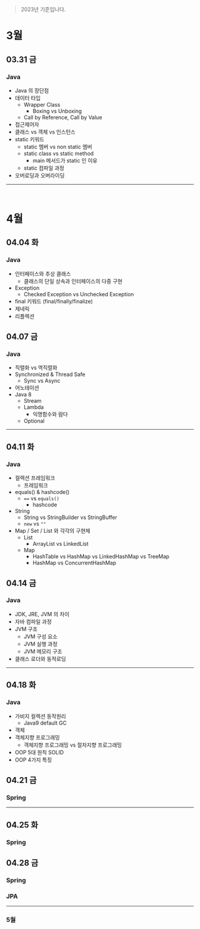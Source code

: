 > 2023년 기준입니다.

# 3월
## 03.31 금
### Java
- Java 의 장단점
- 데이터 타입
  - Wrapper Class
    - Boxing vs Unboxing
  - Call by Reference, Call by Value
- 접근제어자
- 클래스 vs 객체 vs 인스턴스
- static 키워드
  - static 멤버 vs non static 멤버
  - static class vs static method
    - main 메서드가 static 인 이유
  - static 컴파일 과정
- 오버로딩과 오버라이딩
---

<br>

# 4월

## 04.04 화

### Java

- 인터페이스와 추상 클래스
  - 클래스의 단일 상속과 인터페이스의 다중 구현
- Exception
  - Checked Exception vs Unchecked Exception
- final 키워드 (final/finally/finalize)
- 제네릭
- 리플렉션

## 04.07 금

### Java

- 직렬화 vs 역직렬화
- Synchronized & Thread Safe
  - Sync vs Async
- 어노테이션
- Java 8
  - Stream
  - Lambda
    - 익명함수와 람다
  - Optional

---

## 04.11 화

### Java


- 컬렉션 프레임워크
  - 프레임워크
- equals() & hashcode()
  - `==` vs `equals()`
    - hashcode
- String
  - String vs StringBuilder vs StringBuffer
  - `new` vs `""`
- Map / Set / List 와 각각의 구현체
  - List
    - ArrayList vs LinkedList
  - Map
    - HashTable vs HashMap vs LinkedHashMap vs TreeMap
    - HashMap vs ConcurrentHashMap


## 04.14 금

###  Java

- JDK, JRE, JVM 의 차이
- 자바 컴파일 과정
- JVM 구조
  - JVM 구성 요소
  - JVM 실행 과정
  - JVM 메모리 구조
- 클래스 로더와 동적로딩

---

## 04.18 화

### Java

- 가비지 컬렉션 동작원리
  - Java9 default GC
- 객체
- 객체지향 프로그래밍
  - 객체지향 프로그래밍 vs 절차지향 프로그래밍
- OOP 5대 원칙 SOLID
- OOP 4가지 특징


## 04.21 금

### Spring

---

## 04.25 화

### Spring

## 04.28 금

### Spring
### JPA

---

### 5월 
